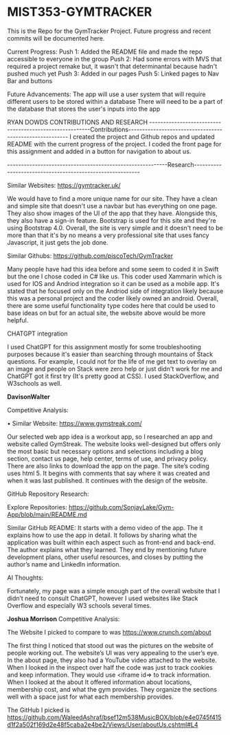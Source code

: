 # MIST353-GYMTRACKER
This is the Repo for the GymTracker Project. Future progress and recent commits will be documented here.

Current Progress:
  Push 1: Added the README file and made the repo accessible to everyone in the group 
  Push 2: Had some errors with MVS that required a project remake but, it wasn't that determinantal because hadn't pushed much yet
  Push 3: Added in our pages
  Push 5: Linked pages to Nav Bar and buttons

Future Advancements:
The app will use a user system that will require different users to be stored within a database
There will need to be a part of the database that stores the user's inputs into the app


RYAN DOWDS CONTRIBUTIONS AND RESEARCH
--------------------------------------------------------Contributions--------------------------------------------------------
I created the project and Github repos and updated README with the current progress of the project. I coded the front page for this assignment and added in a button for navigation to about us.

----------------------------------------------------------Research----------------------------------------------------------

Similar Websites: https://gymtracker.uk/ 

We would have to find a more unique name for our site. They have a clean and simple site that doesn't use a navbar but has everything on one page. They also show images of the UI of the app that they have. Alongside this, they also have a sign-in feature. Bootstrap is used for this site and they're using Bootstrap 4.0. Overall, the site is very simple and it doesn't need to be more than that it's by no means a very professional site that uses fancy Javascript, it just gets the job done.

Similar Githubs: https://github.com/piscoTech/GymTracker

Many people have had this idea before and some seem to coded it in Swift but the one I chose coded in C# like us. This coder used Xammarin which is used for IOS and Andriod integration so it can be used as a mobile app. It's stated that he focused only on the Andriod side of integration likely because this was a personal project and the coder likely owned an android. Overall, there are some useful functionality type codes here that could be used to base ideas on but for an actual site, the website above would be more helpful. 

CHATGPT integration

I used ChatGPT for this assignment mostly for some troubleshooting purposes because it's easier than searching through mountains of Stack questions. For example, I could not for the life of me get text to overlay on an image and people on Stack were zero help or just didn't work for me and ChatGPT got it first try (It's pretty good at CSS).
I used StackOverflow, and W3schools as well.


**DavisonWalter**

 

Competitive Analysis:  

• Similar Website: https://www.gymstreak.com/  

Our selected web app idea is a workout app, so I researched an app and website called GymStreak. The website looks well-designed but offers only the most basic but necessary options and selections including a blog section, contact us page, help center, terms of use, and privacy policy. There are also links to download the app on the page. The site’s coding uses html 5. It begins with comments that say where it was created and when it was last published. It continues with the design of the website.  

GitHub Repository Research:  

Explore Repositories: https://github.com/SonjayLake/Gym-App/blob/main/README.md 

Similar GitHub README: It starts with a demo video of the app. The it explains how to use the app in detail. It follows by sharing what the application was built within each aspect such as front-end and back-end. The author explains what they learned. They end by mentioning future development plans, other useful resources, and closes by putting the author’s name and LinkedIn information. 			 

AI Thoughts:  

Fortunately, my page was a simple enough part of the overall website that I didn’t need to consult ChatGPT, however I used websites like Stack Overflow and especially W3 schools several times.  


**Joshua Morrison**
Competitive Analysis: 

The Website I picked to compare to was https://www.crunch.com/about 

The first thing I noticed that stood out was the pictures on the website of people working out. The website’s UI was very appealing to the user’s eye. In the about page, they also had a YouTube video attached to the website. When I looked in the inspect over half the code was just to track cookies and keep information. They would use <iframe id=> to track information. When I looked at the about It offered information about locations, membership cost, and what the gym provides. They organize the sections well with a space just for what each membership provides.


The GitHub I picked is https://github.com/WaleedAshraf/bsef12m538MusicBOX/blob/e4e0745f415d1f2a502f169d2e48f5caba2e4be2/Views/User/aboutUs.cshtml#L4 

